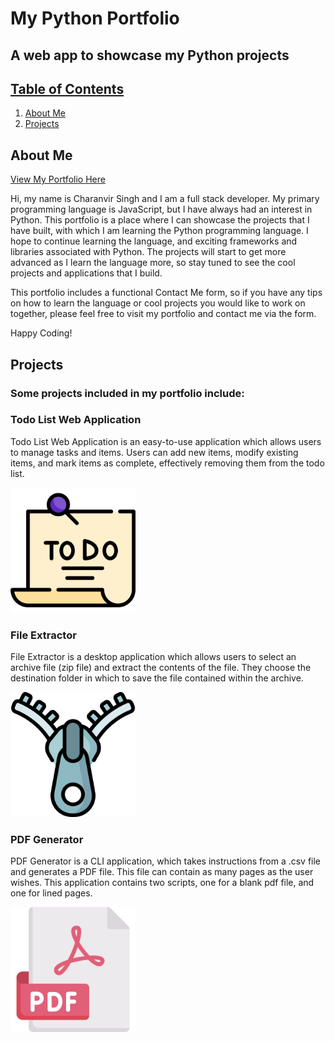 # My Python Portfolio

## A web app to showcase my Python projects

## <u>Table of Contents</u>

1. [About Me](#About-Me)
2. [Projects](#Projects)

## About Me

[View My Portfolio Here](https://charanvir-python-portfolio-home-gyb486.streamlit.app/)

Hi, my name is Charanvir Singh and I am a full stack developer. My primary programming language is JavaScript, but I
have always had an interest in Python. This portfolio is a place where I can showcase the projects that I have built,
with which I am learning the Python programming language. I hope to continue learning the language, and exciting
frameworks and libraries associated with Python. The projects will start to get more advanced as I learn the language
more, so stay tuned to see the cool projects and applications that I build.

This portfolio includes a functional Contact Me form, so if you have any tips on how to learn the language or cool
projects you would like to work on together, please feel free to visit my portfolio and contact me via the form.

Happy Coding!

## Projects

### Some projects included in my portfolio include:

### Todo List Web Application

Todo List Web Application is an easy-to-use application which allows users to manage tasks and items. Users can add new
items, modify existing items, and mark items as complete, effectively removing them from the todo list.

<img src="images/1.png" width="200">

### File Extractor

File Extractor is a desktop application which allows users to select an archive file (zip file) and extract the contents
of the file. They choose the destination folder in which to save the file contained within the archive.

<img src="images/4.png" width="200"> 

### PDF Generator

PDF Generator is a CLI application, which takes instructions from a .csv file and generates a PDF file. This file can
contain as many pages as the user wishes. This application contains two scripts, one for a blank pdf file, and one for
lined pages.

<img src="images/6.png" width="200">